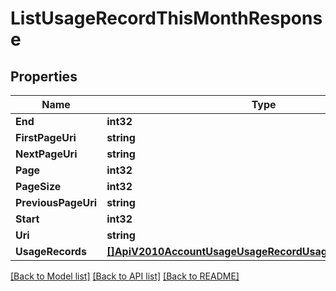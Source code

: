 # ListUsageRecordThisMonthResponse

## Properties
Name | Type | Notes
------------ | ------------- | -------------
**End** | **int32** | [optional] 
**FirstPageUri** | **string** | [optional] 
**NextPageUri** | **string** | [optional] 
**Page** | **int32** | [optional] 
**PageSize** | **int32** | [optional] 
**PreviousPageUri** | **string** | [optional] 
**Start** | **int32** | [optional] 
**Uri** | **string** | [optional] 
**UsageRecords** | [**[]ApiV2010AccountUsageUsageRecordUsageRecordThisMonth**](api.v2010.account.usage.usage_record.usage_record_this_month.md) | [optional] 

[[Back to Model list]](../README.md#documentation-for-models) [[Back to API list]](../README.md#documentation-for-api-endpoints) [[Back to README]](../README.md)


